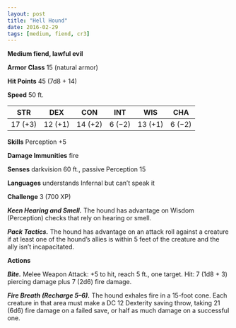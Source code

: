 ```yaml
---
layout: post
title: "Hell Hound"
date: 2016-02-29
tags: [medium, fiend, cr3]
---
```


**Medium fiend, lawful evil**

**Armor Class** 15 (natural armor)

**Hit Points** 45 (7d8 + 14)

**Speed** 50 ft.

|   STR   |   DEX   |   CON   |   INT   |   WIS   |   CHA   |
|:-----:|:-----:|:-----:|:-----:|:-----:|:-----:|
| 17 (+3) | 12 (+1) | 14 (+2) | 6 (−2) | 13 (+1) | 6 (−2) |

**Skills** Perception +5 

**Damage Immunities** fire 

**Senses** darkvision 60 ft., passive Perception 15

**Languages** understands Infernal but can’t speak it 

**Challenge** 3 (700 XP)

***Keen Hearing and Smell.*** The hound has advantage on Wisdom (Perception) checks that rely on hearing or smell. 

***Pack Tactics.*** The hound has advantage on an attack roll against a creature if at least one of the hound’s allies is within 5 feet of the creature and the ally isn’t incapacitated. 

**Actions**

***Bite.*** Melee Weapon Attack: +5 to hit, reach 5 ft., one target. Hit: 7 (1d8 + 3) piercing damage plus 7 (2d6) fire damage. 

***Fire Breath (Recharge 5–6).*** The hound exhales fire in a 15-foot cone. Each creature in that area must make a DC 12 Dexterity saving throw, taking 21 (6d6) fire damage on a failed save, or half as much damage on a successful one.